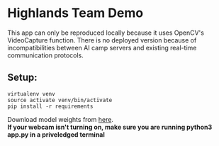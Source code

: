 # Highlands Team Demo
This app can only be reproduced locally because it uses OpenCV's VideoCapture function. There is no deployed version because of incompatibilities between AI camp servers and existing real-time communication protocols.

## Setup: 
    virtualenv venv
    source activate venv/bin/activate
    pip install -r requirements
    
Download model weights from [here](https://drive.google.com/file/d/1h-oHkO3qs2tDCnMw8U4Poi9FRa15Savy/view?usp=sharing).\
**If your webcam isn't turning on, make sure you are running python3 app.py in a priveledged terminal**

